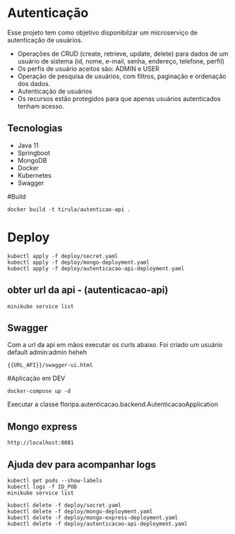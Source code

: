 # Autenticação

Esse projeto tem como objetivo disponibilzar um microserviço de autenticação de usuários.

- Operações de CRUD (create, retrieve, update, delete) para dados de um usuário de sistema (id, nome, e-mail, senha, endereço, telefone, perfil) 
- Os perfis de usuário aceitos são: ADMIN e USER 
- Operação de pesquisa de usuários, com filtros, paginação e ordenação dos dados. 
- Autenticação de usuários 
- Os recursos estão protegidos para que apenas usuários autenticados tenham acesso. 

## Tecnologias

- Java 11
- Springboot
- MongoDB
- Docker
- Kubernetes
- Swagger



#Build
```
docker build -t tirula/autenticao-api .
```

# Deploy
```
kubectl apply -f deploy/secret.yaml
kubectl apply -f deploy/mongo-deployment.yaml
kubectl apply -f deploy/autenticacao-api-deployment.yaml
```
## obter url da api - (autenticacao-api)

```
minikube service list
```


## Swagger

Com a url da api em mãos executar os curls abaixo. Foi criado um usuário default admin:admin heheh

```
{{URL_API}}/swagger-ui.html
```

#Aplicação em DEV

```.env
docker-compose up -d
```

Executar a classe floripa.autenticacao.backend.AutenticacaoApplication

## Mongo express

```.env
http://localhost:8081
```

## Ajuda dev para acompanhar logs

```.env
kubectl get pods --show-labels
kubectl logs -f ID_POD
minikube service list
```

```.env
kubectl delete -f deploy/secret.yaml
kubectl delete -f deploy/mongo-deployment.yaml
kubectl delete -f deploy/mongo-express-deployment.yaml
kubectl delete -f deploy/autenticacao-api-deployment.yaml

```